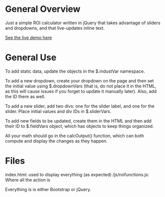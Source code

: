 # General Overview

Just a simple ROI calculator written in jQuery that takes advantage of sliders and dropdowns, and that live-updates inline text.

[See the live demo here][1]

# General Use

To add static data, update the objects in the $.industVar namespace.

To add a new dropdown, create your dropdown on the page and then set the initial value using $.dropdownVars (that is, do not place it in the HTML, as this will cause issues if you forget to update it manually later). Also, add the ID there as well.

To add a new slider, add two divs: one for the slider label, and one for the slider. Place initial values and div IDs in $.sliderVars.

To add new fields to be updated, create them in the HTML and then add their ID to $.fieldVars object, which has objects to keep things organized.

All your math should go in the calcOutput() function, which can both compute and display the changes as they happen.

# Files

index.html: used to display everything (as expected)
/js/roifunctions.js: Where all the action is

Everything is is either Bootstrap or jQuery.

[1]: http://www.cxengage.com/customer-experience-roi-calculator
